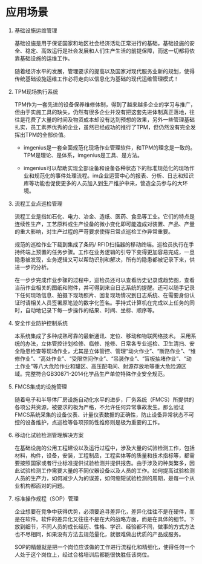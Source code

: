 # 应用场景

1. 基础设施运维管理

    基础设施是用于保证国家和地区社会经济活动正常进行的基础，基础设施的安全、稳定、高效运行是社会发展和人们生产生活的前提保障，而这一切都将依靠基础设施的运维工作。

    随着经济水平的发展，管理要求的提高以及国家对现代服务业新的规划，使得传统基础设施运维工作必将走向以信息化为基础的现代运维管理模式！

2. TPM现场执行系统

    TPM作为一套先进的设备保养维修体制，得到了越来越多企业的学习与推广，但由于实施工具的缺失，仍然有很多企业并没有把这套先进体制真正落地，往往是花费了大量的时间及物资成本却没有达到预想的效果，另外一些管理基础扎实，员工素养优秀的企业，虽然已经成功的推行了TPM，但仍然没有完全发挥出TPM的全部价值。

    * imgenius是一套全面规范化现场作业管理软件，和TPM的理念是一致的。TPM是理论、是体系，imgenius是工具、是方法。

    * imgenius可以帮助实现全部设备和设备各种状态下的标准规范化的现场作业和规范化的事件处理流程。im企业运营中心的报表、分析、日志和知识库等功能也促使更多的人员加入到生产维护中来，营造全员参与的大环境。

3. 流程工业点巡检管理

    流程工业是指如石化、电力、冶金、造纸、医药、食品等工业。它们的特点是连续性生产，工艺原料或生产设备的微小变化即可能造成对装置、产品、产量的重大影响，对生产过程的严苛要求使得日常点巡检工作异常重要。

    规范的巡检作业下载到集成了条码/ RFID扫描器的移动终端。巡检员执行在手持终端上预置的任务步骤。工作在业务逻辑的引导下变得更加容易完成，一旦隐患被发现，业务逻辑又可以帮助识别和解决，所有的隐患都被记录下来，供进一步的分析。

    在一步步完成作业步骤的过程中，巡检员还可以查看历史记录或趋势图，查看当前作业相关的图纸和附件，并可得到来自日志系统的提醒。还可以随手记录下任何现场信息、拍摄下现场照片、回复现场情况到日志系统、在需要身份认证时请相关人员签署原笔迹的数字化签名。手持式计算机在完成以上任务的同时，自动地记录下每一步操作的结果、时间、坐标、顺序等。

4. 安全作业防护控制系统

    本系统集成了多种成熟可靠的最新通讯、定位、移动和物联网络技术。 采用系统的办法，立体管控计划检修、临修、抢修、日常各专业巡检、卫生清扫、安全隐患检查等现场作业，尤其是立体管控、管理“动火作业”、“断路作业”、“维修作业”、“高处作业”、“受限空间作业”、“吊装作业”、“盲板抽堵作业”、“动土作业”等八大危险作业和罐区、高压配电间、射源存放地等重大危险源区域。完整符合GB30871-2014化学品生产单位特殊作业安全规范。

5. FMCS集成的设施管理

    随着电子和半导体厂房设施自动化水平的进步，厂务系统（FMCS）所提供的各项公共资源，被要求的极为严格，不允许任何异常事故发生。那么验证FMCS系统采集的设备仪表、计量仪表数据的正确性，防止设备异常状态不可控的设备维护，点巡检等各项预防性维修则是极为重要的工作。

6. 移动化试验检测管理解决方案

    在基础设施的公用工程建设以及运行过程中，涉及大量的试验检测工作，包括材料，构件，设备，安装，工程制品，工程实体等的质量和技术指标等，都需要按照国家或者行业标准提供试验检测并提供报告。由于涉及的种类繁多，因此试验检测工作需要大量的不同仪器设备以及人员的工作。如何提高试验检测人员的生产力，如何减少人为的误差，如何缩短试验检测的周期，是每一个从业机构都面对的问题。

7. 标准操作规程（SOP）管理

    企业想要在竞争中获得优势，必须要追寻差异化，差异化往往不是在硬件，而是在软件。软件的差异化又往往不是在大的战略方面，而是在具体的细节。下放到细节，不同人员的成长经历、性格、学识、经验都不同，做事的方式方法也不尽相同，如果没有方法去规范量化，就很难做出优质的产品或服务。

    SOP的精髓就是把一个岗位应该做的工作进行流程化和精细化，使得任何一个人处于这个岗位上，经过合格培训后都能很快胜任该岗位。